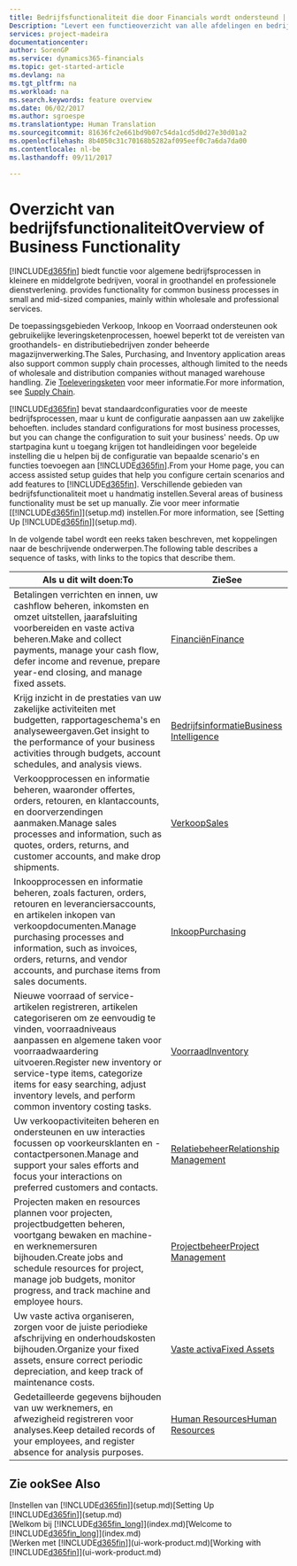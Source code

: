```yaml
---
title: Bedrijfsfunctionaliteit die door Financials wordt ondersteund | Microsoft Docs
Description: "Levert een functieoverzicht van alle afdelingen en bedrijfsfuncties die door toepassingsgebieden worden ondersteund, zoals Financiën, Voorraad, en Projectbeheer."
services: project-madeira
documentationcenter: 
author: SorenGP
ms.service: dynamics365-financials
ms.topic: get-started-article
ms.devlang: na
ms.tgt_pltfrm: na
ms.workload: na
ms.search.keywords: feature overview
ms.date: 06/02/2017
ms.author: sgroespe
ms.translationtype: Human Translation
ms.sourcegitcommit: 81636fc2e661bd9b07c54da1cd5d0d27e30d01a2
ms.openlocfilehash: 8b4050c31c70168b5282af095eef0c7a6da7da00
ms.contentlocale: nl-be
ms.lasthandoff: 09/11/2017

---
```

# <a name="overview-of-business-functionality"></a><span data-ttu-id="0c5d1-103">Overzicht van bedrijfsfunctionaliteit</span><span class="sxs-lookup"><span data-stu-id="0c5d1-103">Overview of Business Functionality</span></span>
[!INCLUDE[d365fin](includes/d365fin_md.md)]<span data-ttu-id="0c5d1-104"> biedt functie voor algemene bedrijfsprocessen in kleinere en middelgrote bedrijven, vooral in groothandel en professionele dienstverlening.</span><span class="sxs-lookup"><span data-stu-id="0c5d1-104"> provides functionality for common business processes in small and mid-sized companies, mainly within wholesale and professional services.</span></span>

<span data-ttu-id="0c5d1-105">De toepassingsgebieden Verkoop, Inkoop en Voorraad ondersteunen ook gebruikelijke leveringsketenprocessen, hoewel beperkt tot de vereisten van groothandels- en distributiebedrijven zonder beheerde magazijnverwerking.</span><span class="sxs-lookup"><span data-stu-id="0c5d1-105">The Sales, Purchasing, and Inventory application areas also support common supply chain processes, although limited to the needs of wholesale and distribution companies without managed warehouse handling.</span></span> <span data-ttu-id="0c5d1-106">Zie [Toeleveringsketen](madeira-supply-chain.md) voor meer informatie.</span><span class="sxs-lookup"><span data-stu-id="0c5d1-106">For more information, see [Supply Chain](madeira-supply-chain.md).</span></span>

[!INCLUDE[d365fin](includes/d365fin_md.md)]<span data-ttu-id="0c5d1-107"> bevat standaardconfiguraties voor de meeste bedrijfsprocessen, maar u kunt de configuratie aanpassen aan uw zakelijke behoeften.</span><span class="sxs-lookup"><span data-stu-id="0c5d1-107"> includes standard configurations for most business processes, but you can change the configuration to suit your business' needs.</span></span> <span data-ttu-id="0c5d1-108">Op uw startpagina kunt u toegang krijgen tot handleidingen voor begeleide instelling die u helpen bij de configuratie van bepaalde scenario's en functies toevoegen aan [!INCLUDE[d365fin](includes/d365fin_md.md)].</span><span class="sxs-lookup"><span data-stu-id="0c5d1-108">From your Home page, you can access assisted setup guides that help you configure certain scenarios and add features to [!INCLUDE[d365fin](includes/d365fin_md.md)].</span></span> <span data-ttu-id="0c5d1-109">Verschillende gebieden van bedrijfsfunctionaliteit moet u handmatig instellen.</span><span class="sxs-lookup"><span data-stu-id="0c5d1-109">Several areas of business functionality must be set up manually.</span></span> <span data-ttu-id="0c5d1-110">Zie voor meer informatie [[!INCLUDE[d365fin](includes/d365fin_md.md)]](setup.md) instellen.</span><span class="sxs-lookup"><span data-stu-id="0c5d1-110">For more information, see [Setting Up [!INCLUDE[d365fin](includes/d365fin_md.md)]](setup.md).</span></span>

<span data-ttu-id="0c5d1-111">In de volgende tabel wordt een reeks taken beschreven, met koppelingen naar de beschrijvende onderwerpen.</span><span class="sxs-lookup"><span data-stu-id="0c5d1-111">The following table describes a sequence of tasks, with links to the topics that describe them.</span></span>

| <span data-ttu-id="0c5d1-112">Als u dit wilt doen:</span><span class="sxs-lookup"><span data-stu-id="0c5d1-112">To</span></span> | <span data-ttu-id="0c5d1-113">Zie</span><span class="sxs-lookup"><span data-stu-id="0c5d1-113">See</span></span> |
| --- | --- |
| <span data-ttu-id="0c5d1-114">Betalingen verrichten en innen, uw cashflow beheren, inkomsten en omzet uitstellen, jaarafsluiting voorbereiden en vaste activa beheren.</span><span class="sxs-lookup"><span data-stu-id="0c5d1-114">Make and collect payments, manage your cash flow, defer income and revenue, prepare year-end closing, and manage fixed assets.</span></span> |[<span data-ttu-id="0c5d1-115">Financiën</span><span class="sxs-lookup"><span data-stu-id="0c5d1-115">Finance</span></span>](finance.md) |
|<span data-ttu-id="0c5d1-116">Krijg inzicht in de prestaties van uw zakelijke activiteiten met budgetten, rapportageschema's en analyseweergaven.</span><span class="sxs-lookup"><span data-stu-id="0c5d1-116">Get insight to the performance of your business activities through budgets, account schedules, and analysis views.</span></span>|[<span data-ttu-id="0c5d1-117">Bedrijfsinformatie</span><span class="sxs-lookup"><span data-stu-id="0c5d1-117">Business Intelligence</span></span>](bi.md)|
| <span data-ttu-id="0c5d1-118">Verkoopprocessen en informatie beheren, waaronder offertes, orders, retouren, en klantaccounts, en doorverzendingen aanmaken.</span><span class="sxs-lookup"><span data-stu-id="0c5d1-118">Manage sales processes and information, such as quotes, orders, returns, and customer accounts, and make drop shipments.</span></span> |[<span data-ttu-id="0c5d1-119">Verkoop</span><span class="sxs-lookup"><span data-stu-id="0c5d1-119">Sales</span></span>](sales-manage-sales.md) |
| <span data-ttu-id="0c5d1-120">Inkoopprocessen en informatie beheren, zoals facturen, orders, retouren en leveranciersaccounts, en artikelen inkopen van verkoopdocumenten.</span><span class="sxs-lookup"><span data-stu-id="0c5d1-120">Manage purchasing processes and information, such as invoices, orders, returns, and vendor accounts, and purchase items from sales documents.</span></span> |[<span data-ttu-id="0c5d1-121">Inkoop</span><span class="sxs-lookup"><span data-stu-id="0c5d1-121">Purchasing</span></span>](purchasing-manage-purchasing.md) |
| <span data-ttu-id="0c5d1-122">Nieuwe voorraad of service-artikelen registreren, artikelen categoriseren om ze eenvoudig te vinden, voorraadniveaus aanpassen en algemene taken voor voorraadwaardering uitvoeren.</span><span class="sxs-lookup"><span data-stu-id="0c5d1-122">Register new inventory or service-type items, categorize items for easy searching, adjust inventory levels, and perform common inventory costing tasks.</span></span> |[<span data-ttu-id="0c5d1-123">Voorraad</span><span class="sxs-lookup"><span data-stu-id="0c5d1-123">Inventory</span></span>](inventory-manage-inventory.md) |
| <span data-ttu-id="0c5d1-124">Uw verkoopactiviteiten beheren en ondersteunen en uw interacties focussen op voorkeursklanten en -contactpersonen.</span><span class="sxs-lookup"><span data-stu-id="0c5d1-124">Manage and support your sales efforts and focus your interactions on preferred customers and contacts.</span></span> |[<span data-ttu-id="0c5d1-125">Relatiebeheer</span><span class="sxs-lookup"><span data-stu-id="0c5d1-125">Relationship Management</span></span>](marketing-relationship-management.md) |
| <span data-ttu-id="0c5d1-126">Projecten maken en resources plannen voor projecten, projectbudgetten beheren, voortgang bewaken en machine- en werknemersuren bijhouden.</span><span class="sxs-lookup"><span data-stu-id="0c5d1-126">Create jobs and schedule resources for project, manage job budgets, monitor progress, and track machine and employee hours.</span></span> |[<span data-ttu-id="0c5d1-127">Projectbeheer</span><span class="sxs-lookup"><span data-stu-id="0c5d1-127">Project Management</span></span>](projects-manage-projects.md) |
| <span data-ttu-id="0c5d1-128">Uw vaste activa organiseren, zorgen voor de juiste periodieke afschrijving en onderhoudskosten bijhouden.</span><span class="sxs-lookup"><span data-stu-id="0c5d1-128">Organize your fixed assets, ensure correct periodic depreciation, and keep track of maintenance costs.</span></span> |[<span data-ttu-id="0c5d1-129">Vaste activa</span><span class="sxs-lookup"><span data-stu-id="0c5d1-129">Fixed Assets</span></span>](fa-manage.md) |
| <span data-ttu-id="0c5d1-130">Gedetailleerde gegevens bijhouden van uw werknemers, en afwezigheid registreren voor analyses.</span><span class="sxs-lookup"><span data-stu-id="0c5d1-130">Keep detailed records of your employees, and register absence for analysis purposes.</span></span> |[<span data-ttu-id="0c5d1-131">Human Resources</span><span class="sxs-lookup"><span data-stu-id="0c5d1-131">Human Resources</span></span>](hr-manage-human-resources.md) |

## <a name="see-also"></a><span data-ttu-id="0c5d1-132">Zie ook</span><span class="sxs-lookup"><span data-stu-id="0c5d1-132">See Also</span></span>
<span data-ttu-id="0c5d1-133">[Instellen van [!INCLUDE[d365fin](includes/d365fin_md.md)]](setup.md)</span><span class="sxs-lookup"><span data-stu-id="0c5d1-133">[Setting Up [!INCLUDE[d365fin](includes/d365fin_md.md)]](setup.md)</span></span>  
<span data-ttu-id="0c5d1-134">[Welkom bij [!INCLUDE[d365fin_long](includes/d365fin_long_md.md)]](index.md)</span><span class="sxs-lookup"><span data-stu-id="0c5d1-134">[Welcome to [!INCLUDE[d365fin_long](includes/d365fin_long_md.md)]](index.md)</span></span>  
<span data-ttu-id="0c5d1-135">[Werken met [!INCLUDE[d365fin](includes/d365fin_md.md)]](ui-work-product.md)</span><span class="sxs-lookup"><span data-stu-id="0c5d1-135">[Working with [!INCLUDE[d365fin](includes/d365fin_md.md)]](ui-work-product.md)</span></span>  

